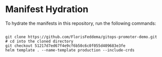 
# Manifest Hydration

To hydrate the manifests in this repository, run the following commands:

```shell

git clone https://github.com/FlorisFeddema/gitops-promoter-demo.git
# cd into the cloned directory
git checkout 51217d7ed67f4e9cf6b50c6c0f055d409683e3fe
helm template . --name-template production --include-crds
```